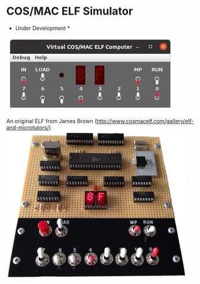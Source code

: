 # COS/MAC ELF Simulator

* Under Development *

![Example](photos/screenshot-1.png)

An original ELF from James Brown
(http://www.cosmacelf.com/gallery/elf-and-microtutors/)
![Reference](photos/my_elf_20150331_med.png)
